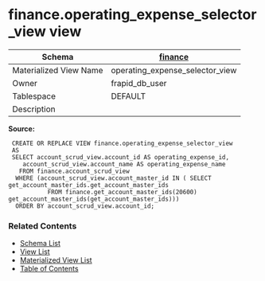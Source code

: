 # finance.operating_expense_selector_view view

| Schema | [finance](../../schemas/finance.md) |
| ------ | ----------------------------------------------- |
| Materialized View Name | operating_expense_selector_view |
| Owner | frapid_db_user |
| Tablespace | DEFAULT |
| Description |  |

**Source:**

```plpgsql
 CREATE OR REPLACE VIEW finance.operating_expense_selector_view
 AS
 SELECT account_scrud_view.account_id AS operating_expense_id,
    account_scrud_view.account_name AS operating_expense_name
   FROM finance.account_scrud_view
  WHERE (account_scrud_view.account_master_id IN ( SELECT get_account_master_ids.get_account_master_ids
           FROM finance.get_account_master_ids(20600) get_account_master_ids(get_account_master_ids)))
  ORDER BY account_scrud_view.account_id;
```


### Related Contents
* [Schema List](../../schemas.md)
* [View List](../../views.md)
* [Materialized View List](../../materialized-views.md)
* [Table of Contents](../../README.md)


